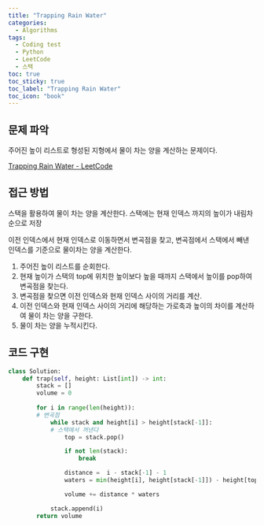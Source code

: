 ```yaml
---
title: "Trapping Rain Water"
categories:
  - Algorithms
tags:
  - Coding test
  - Python
  - LeetCode
  - 스택
toc: true
toc_sticky: true
toc_label: "Trapping Rain Water"
toc_icon: "book"
---
```


## 문제 파악
주어진 높이 리스트로 형성된 지형에서 물이 차는 양을 계산하는 문제이다.

[Trapping Rain Water - LeetCode](https://leetcode.com/problems/trapping-rain-water/)

## 접근 방법

스택을 활용하여 물이 차는 양을 계산한다. 스택에는 현재 인덱스 까지의 높이가 내림차순으로 저장

이전 인덱스에서 현재 인덱스로 이동하면서 변곡점을 찾고, 변곡점에서 스택에서 빼낸 인덱스를 기준으로 물이차는 양을 계산한다.

1. 주어진 높이 리스트를 순회한다.
2. 현재 높이가 스택의 top에 위치한 높이보다 높을 때까지 스택에서 높이를 pop하여 변곡점을 찾는다.
3. 변곡점을 찾으면 이전 인덱스와 현재 인덱스 사이의 거리를 계산.
4. 이전 인덱스와 현재 인덱스 사이의 거리에 해당하는 가로축과 높이의 차이를 계산하여 물이 차는 양을 구한다.
5. 물이 차는 양을 누적시킨다.

## 코드 구현

```python
class Solution:
    def trap(self, height: List[int]) -> int:
        stack = []
        volume = 0
    
        for i in range(len(height)):
        # 변곡점
            while stack and height[i] > height[stack[-1]]:
            # 스택에서 꺼낸다
                top = stack.pop()

                if not len(stack):
                    break

                distance =  i - stack[-1] - 1
                waters = min(height[i], height[stack[-1]]) - height[top]

                volume += distance * waters

            stack.append(i)
        return volume
```
